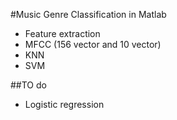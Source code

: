 #Music Genre Classification in Matlab

* Feature extraction
* MFCC (156 vector and 10 vector)
* KNN
* SVM

##TO do
* Logistic regression
